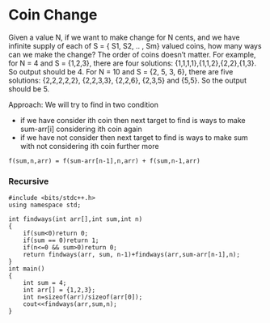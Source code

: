 # Coin Change

Given a value N, if we want to make change for N cents, and we have infinite supply of each of S = { S1, S2, .. , Sm} valued coins, how many ways can we make the change? The order of coins doesn’t matter.
For example, for N = 4 and S = {1,2,3}, there are four solutions: {1,1,1,1},{1,1,2},{2,2},{1,3}. So output should be 4. For N = 10 and S = {2, 5, 3, 6}, there are five solutions: {2,2,2,2,2}, {2,2,3,3}, {2,2,6}, {2,3,5} and {5,5}. So the output should be 5.

Approach: We will try to find in two condition
- if we have consider ith coin then next target to find is ways to make sum-arr[i] considering ith coin again
- if we have not consider then next target to find is ways to make sum with not considering ith coin further more

` f(sum,n,arr) = f(sum-arr[n-1],n,arr) + f(sum,n-1,arr) `



### Recursive

```
#include <bits/stdc++.h>
using namespace std;

int findways(int arr[],int sum,int n)
{
    if(sum<0)return 0;
    if(sum == 0)return 1;
    if(n<=0 && sum>0)return 0;
    return findways(arr, sum, n-1)+findways(arr,sum-arr[n-1],n);
}
int main()
{
    int sum = 4;
    int arr[] = {1,2,3};
    int n=sizeof(arr)/sizeof(arr[0]);
    cout<<findways(arr,sum,n);
}
```
